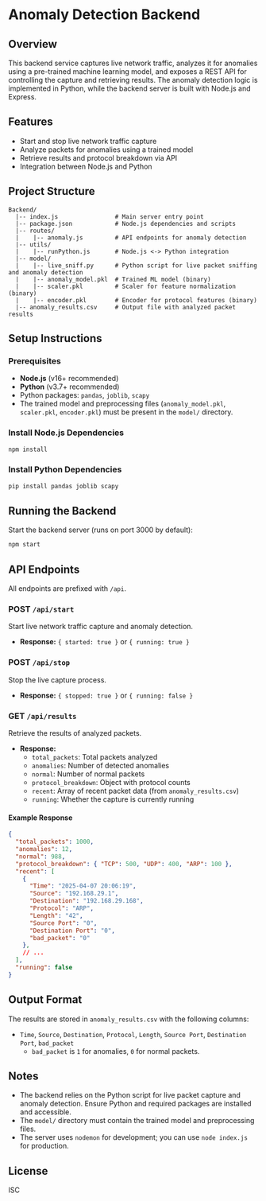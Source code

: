 # Anomaly Detection Backend

## Overview
This backend service captures live network traffic, analyzes it for anomalies using a pre-trained machine learning model, and exposes a REST API for controlling the capture and retrieving results. The anomaly detection logic is implemented in Python, while the backend server is built with Node.js and Express.

## Features
- Start and stop live network traffic capture
- Analyze packets for anomalies using a trained model
- Retrieve results and protocol breakdown via API
- Integration between Node.js and Python

## Project Structure
```
Backend/
  |-- index.js                # Main server entry point
  |-- package.json            # Node.js dependencies and scripts
  |-- routes/
  |    |-- anomaly.js         # API endpoints for anomaly detection
  |-- utils/
  |    |-- runPython.js       # Node.js <-> Python integration
  |-- model/
  |    |-- live_sniff.py      # Python script for live packet sniffing and anomaly detection
  |    |-- anomaly_model.pkl  # Trained ML model (binary)
  |    |-- scaler.pkl         # Scaler for feature normalization (binary)
  |    |-- encoder.pkl        # Encoder for protocol features (binary)
  |-- anomaly_results.csv     # Output file with analyzed packet results
```

## Setup Instructions

### Prerequisites
- **Node.js** (v16+ recommended)
- **Python** (v3.7+ recommended)
- Python packages: `pandas`, `joblib`, `scapy`
- The trained model and preprocessing files (`anomaly_model.pkl`, `scaler.pkl`, `encoder.pkl`) must be present in the `model/` directory.

### Install Node.js Dependencies
```bash
npm install
```

### Install Python Dependencies
```bash
pip install pandas joblib scapy
```

## Running the Backend
Start the backend server (runs on port 3000 by default):
```bash
npm start
```

## API Endpoints
All endpoints are prefixed with `/api`.

### POST `/api/start`
Start live network traffic capture and anomaly detection.
- **Response:** `{ started: true }` or `{ running: true }`

### POST `/api/stop`
Stop the live capture process.
- **Response:** `{ stopped: true }` or `{ running: false }`

### GET `/api/results`
Retrieve the results of analyzed packets.
- **Response:**
  - `total_packets`: Total packets analyzed
  - `anomalies`: Number of detected anomalies
  - `normal`: Number of normal packets
  - `protocol_breakdown`: Object with protocol counts
  - `recent`: Array of recent packet data (from `anomaly_results.csv`)
  - `running`: Whether the capture is currently running

#### Example Response
```json
{
  "total_packets": 1000,
  "anomalies": 12,
  "normal": 988,
  "protocol_breakdown": { "TCP": 500, "UDP": 400, "ARP": 100 },
  "recent": [
    {
      "Time": "2025-04-07 20:06:19",
      "Source": "192.168.29.1",
      "Destination": "192.168.29.168",
      "Protocol": "ARP",
      "Length": "42",
      "Source Port": "0",
      "Destination Port": "0",
      "bad_packet": "0"
    },
    // ...
  ],
  "running": false
}
```

## Output Format
The results are stored in `anomaly_results.csv` with the following columns:
- `Time`, `Source`, `Destination`, `Protocol`, `Length`, `Source Port`, `Destination Port`, `bad_packet`
  - `bad_packet` is `1` for anomalies, `0` for normal packets.

## Notes
- The backend relies on the Python script for live packet capture and anomaly detection. Ensure Python and required packages are installed and accessible.
- The `model/` directory must contain the trained model and preprocessing files.
- The server uses `nodemon` for development; you can use `node index.js` for production.

## License
ISC 